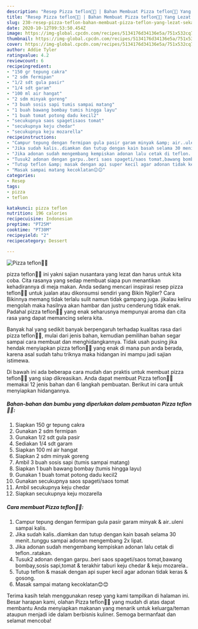 ```yaml
---
description: "Resep Pizza teflon🍕🍕 | Bahan Membuat Pizza teflon🍕🍕 Yang Lezat Sekali"
title: "Resep Pizza teflon🍕🍕 | Bahan Membuat Pizza teflon🍕🍕 Yang Lezat Sekali"
slug: 230-resep-pizza-teflon-bahan-membuat-pizza-teflon-yang-lezat-sekali
date: 2020-10-12T09:53:50.454Z
image: https://img-global.cpcdn.com/recipes/5134176d34136e5a/751x532cq70/pizza-teflon🍕🍕-foto-resep-utama.jpg
thumbnail: https://img-global.cpcdn.com/recipes/5134176d34136e5a/751x532cq70/pizza-teflon🍕🍕-foto-resep-utama.jpg
cover: https://img-global.cpcdn.com/recipes/5134176d34136e5a/751x532cq70/pizza-teflon🍕🍕-foto-resep-utama.jpg
author: Addie Tyler
ratingvalue: 4.2
reviewcount: 6
recipeingredient:
- "150 gr tepung cakra"
- "2 sdm fermipan"
- "1/2 sdt gula pasir"
- "1/4 sdt garam"
- "100 ml air hangat"
- "2 sdm minyak goreng"
- "3 buah sosis sapi tumis sampai matang"
- "1 buah bawang bombay tumis hingga layu"
- "1 buah tomat potong dadu kecil2"
- "secukupnya saos spagetisaos tomat"
- "secukupnya keju chedar"
- "secukupnya keju mozarella"
recipeinstructions:
- "Campur tepung dengan fermipan gula pasir garam minyak &amp; air..uleni sampai kalis."
- "Jika sudah kalis..diamkan dan tutup dengan kain basah selama 30 menit..tunggu sampai adonan mengembang 2x lipat."
- "Jika adonan sudah mengembang kempiskan adonan lalu cetak di teflon..ratakan."
- "Tusuk2 adonan dengan garpu..beri saos spageti/saos tomat,bawang bombay,sosis sapi,tomat &amp; terakhir taburi keju chedar &amp; keju mozarela.."
- "Tutup teflon &amp; masak dengan api super kecil agar adonan tidak keras &amp; gosong."
- "Masak sampai matang kecoklatan😊😊"
categories:
- Resep
tags:
- pizza
- teflon

katakunci: pizza teflon 
nutrition: 196 calories
recipecuisine: Indonesian
preptime: "PT25M"
cooktime: "PT30M"
recipeyield: "2"
recipecategory: Dessert

---
```



![Pizza teflon🍕🍕](https://img-global.cpcdn.com/recipes/5134176d34136e5a/751x532cq70/pizza-teflon🍕🍕-foto-resep-utama.jpg)


pizza teflon🍕🍕 ini yakni sajian nusantara yang lezat dan harus untuk kita coba. Cita rasanya yang sedap membuat siapa pun menantikan kehadirannya di meja makan.
Anda sedang mencari inspirasi resep pizza teflon🍕🍕 untuk jualan atau dikonsumsi sendiri yang Bikin Ngiler? Cara Bikinnya memang tidak terlalu sulit namun tidak gampang juga. jikalau keliru mengolah maka hasilnya akan hambar dan justru cenderung tidak enak. Padahal pizza teflon🍕🍕 yang enak seharusnya mempunyai aroma dan cita rasa yang dapat memancing selera kita.



Banyak hal yang sedikit banyak berpengaruh terhadap kualitas rasa dari pizza teflon🍕🍕, mulai dari jenis bahan, kemudian pemilihan bahan segar sampai cara membuat dan menghidangkannya. Tidak usah pusing jika hendak menyiapkan pizza teflon🍕🍕 yang enak di mana pun anda berada, karena asal sudah tahu triknya maka hidangan ini mampu jadi sajian istimewa.


Di bawah ini ada beberapa cara mudah dan praktis untuk membuat pizza teflon🍕🍕 yang siap dikreasikan. Anda dapat membuat Pizza teflon🍕🍕 memakai 12 jenis bahan dan 6 langkah pembuatan. Berikut ini cara untuk menyiapkan hidangannya.

<!--inarticleads1-->

##### Bahan-bahan dan bumbu yang diperlukan dalam pembuatan Pizza teflon🍕🍕:

1. Siapkan 150 gr tepung cakra
1. Gunakan 2 sdm fermipan
1. Gunakan 1/2 sdt gula pasir
1. Sediakan 1/4 sdt garam
1. Siapkan 100 ml air hangat
1. Siapkan 2 sdm minyak goreng
1. Ambil 3 buah sosis sapi (tumis sampai matang)
1. Siapkan 1 buah bawang bombay (tumis hingga layu)
1. Gunakan 1 buah tomat potong dadu kecil2
1. Gunakan secukupnya saos spageti/saos tomat
1. Ambil secukupnya keju chedar
1. Siapkan secukupnya keju mozarella




<!--inarticleads2-->

##### Cara membuat Pizza teflon🍕🍕:

1. Campur tepung dengan fermipan gula pasir garam minyak &amp; air..uleni sampai kalis.
1. Jika sudah kalis..diamkan dan tutup dengan kain basah selama 30 menit..tunggu sampai adonan mengembang 2x lipat.
1. Jika adonan sudah mengembang kempiskan adonan lalu cetak di teflon..ratakan.
1. Tusuk2 adonan dengan garpu..beri saos spageti/saos tomat,bawang bombay,sosis sapi,tomat &amp; terakhir taburi keju chedar &amp; keju mozarela..
1. Tutup teflon &amp; masak dengan api super kecil agar adonan tidak keras &amp; gosong.
1. Masak sampai matang kecoklatan😊😊




Terima kasih telah menggunakan resep yang kami tampilkan di halaman ini. Besar harapan kami, olahan Pizza teflon🍕🍕 yang mudah di atas dapat membantu Anda menyiapkan makanan yang menarik untuk keluarga/teman ataupun menjadi ide dalam berbisnis kuliner. Semoga bermanfaat dan selamat mencoba!

